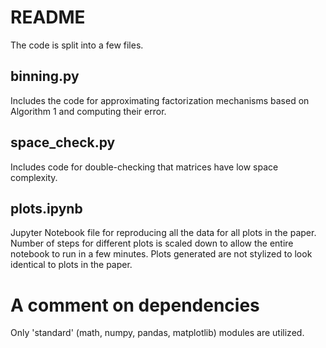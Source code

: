 # README

The code is split into a few files.

## binning.py

Includes the code for approximating factorization mechanisms based on Algorithm 1 and computing their error.

## space_check.py

Includes code for double-checking that matrices have low space complexity.

## plots.ipynb

Jupyter Notebook file for reproducing all the data for all plots in the paper.
Number of steps for different plots is scaled down to allow the entire notebook to run in a few minutes.
Plots generated are not stylized to look identical to plots in the paper.

# A comment on dependencies

Only 'standard' (math, numpy, pandas, matplotlib) modules are utilized.
